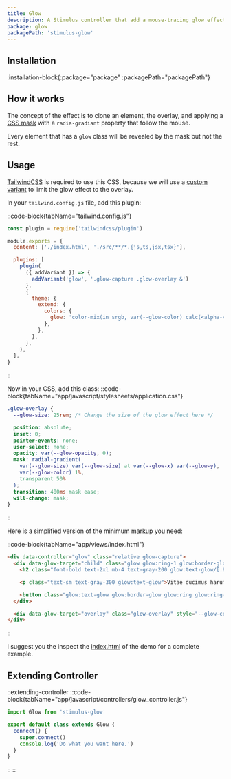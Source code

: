 ```yaml
---
title: Glow
description: A Stimulus controller that add a mouse-tracing glow effect.
package: glow
packagePath: 'stimulus-glow'
---
```


## Installation

:installation-block{:package="package" :packagePath="packagePath"}

## How it works

The concept of the effect is to clone an element, the overlay, and applying a [CSS mask](https://developer.mozilla.org/en-US/docs/Web/CSS/mask) with a `radia-gradiant` property that follow the mouse.

Every element that has a `glow` class will be revealed by the mask but not the rest.

## Usage

[TailwindCSS](https://tailwindcss.com/) is required to use this CSS, because we will use a [custom variant](https://tailwindcss.com/docs/plugins#adding-variants) to limit the glow effect to the overlay.

In your `tailwind.config.js` file, add this plugin:

::code-block{tabName="tailwind.config.js"}

```js
const plugin = require('tailwindcss/plugin')

module.exports = {
  content: ['./index.html', './src/**/*.{js,ts,jsx,tsx}'],

  plugins: [
    plugin(
      ({ addVariant }) => {
        addVariant('glow', '.glow-capture .glow-overlay &')
      },
      {
        theme: {
          extend: {
            colors: {
              glow: 'color-mix(in srgb, var(--glow-color) calc(<alpha-value> * 100%), transparent)',
            },
          },
        },
      },
    ),
  ],
}
```

::

Now in your CSS, add this class:
::code-block{tabName="app/javascript/stylesheets/application.css"}

```css
.glow-overlay {
  --glow-size: 25rem; /* Change the size of the glow effect here */

  position: absolute;
  inset: 0;
  pointer-events: none;
  user-select: none;
  opacity: var(--glow-opacity, 0);
  mask: radial-gradient(
    var(--glow-size) var(--glow-size) at var(--glow-x) var(--glow-y),
    var(--glow-color) 1%,
    transparent 50%
  );
  transition: 400ms mask ease;
  will-change: mask;
}
```

::

Here is a simplified version of the minimum markup you need:

::code-block{tabName="app/views/index.html"}

```html
<div data-controller="glow" class="relative glow-capture">
  <div data-glow-target="child" class="glow glow:ring-1 glow:border-glow glow:ring-glow glow:bg-glow/[.15]">
    <h2 class="font-bold text-2xl mb-4 text-gray-200 glow:text-glow/[.8]">Chicken Shawarma & Veggies</h2>

    <p class="text-sm text-gray-300 glow:text-glow">Vitae ducimus harum earum ratione autem esse ea!</p>

    <button class="glow:text-glow glow:border-glow glow:ring glow:ring-glow">Add to cart</button>
  </div>

  <div data-glow-target="overlay" class="glow-overlay" style="--glow-color: #f97316"></div>
</div>
```

::

I suggest you the inspect the [index.html](https://github.com/stimulus-components/stimulus-glow/blob/main/index.html) of the demo for a complete example.

## Extending Controller

::extending-controller
::code-block{tabName="app/javascript/controllers/glow_controller.js"}

```js
import Glow from 'stimulus-glow'

export default class extends Glow {
  connect() {
    super.connect()
    console.log('Do what you want here.')
  }
}
```

::
::
